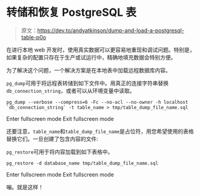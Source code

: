 # 转储和恢复 PostgreSQL 表

> 原文：<https://dev.to/andyatkinson/dump-and-load-a-postgresql-table-p0o>

在进行本地 web 开发时，使用真实数据可以更容易地重现和调试问题。特别是，如果复杂的配置只存在于生产或试运行中，精确地填充数据会特别方便。

为了解决这个问题，一个解决方案是在本地表中加载远程数据库内容。

`pg_dump`可用于将远程表转储到如下文件中。用真正的连接字符串替换`db_connection_string`，或者可以从环境变量中读取。

```
pg_dump --verbose --compress=6 -Fc --no-acl --no-owner -h localhost 
`db_connection_string` -t table_name > tmp/table_dump_file_name.sql 
```

Enter fullscreen mode Exit fullscreen mode

还要注意，`table_name`和`table_dump_file_name`是占位符，用您希望使用的表格替换它们。一旦创建了包含内容的文件:

`pg_restore`可用于将内容加载到如下表格中。

```
pg_restore -d database_name tmp/table_dump_file_name.sql 
```

Enter fullscreen mode Exit fullscreen mode

嘣。就是这样！